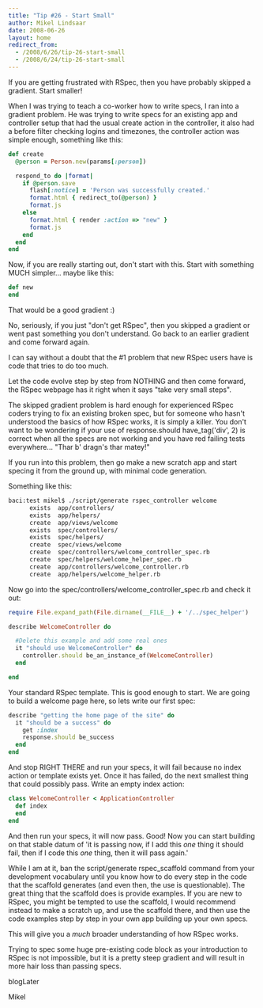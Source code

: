 ```yaml
---
title: "Tip #26 - Start Small"
author: Mikel Lindsaar
date: 2008-06-26
layout: home
redirect_from:
  - /2008/6/26/tip-26-start-small
  - /2008/6/24/tip-26-start-small
---
```

If you are getting frustrated with RSpec, then you have probably skipped
a gradient. Start smaller!

When I was trying to teach a co-worker how to write specs, I ran into a
gradient problem. He was trying to write specs for an existing app and
controller setup that had the usual create action in the controller, it
also had a before filter checking logins and timezones, the controller
action was simple enough, something like this:

``` ruby
def create
  @person = Person.new(params[:person])

  respond_to do |format|
    if @person.save
      flash[:notice] = 'Person was successfully created.'
      format.html { redirect_to(@person) }
      format.js
    else
      format.html { render :action => "new" }
      format.js
    end
  end
end
```

Now, if you are really starting out, don't start with this. Start with
something MUCH simpler... maybe like this:

``` ruby
def new
end
```

That would be a good gradient :)

No, seriously, if you just "don't get RSpec", then you skipped a
gradient or went past something you don't understand. Go back to an
earlier gradient and come forward again.

I can say without a doubt that the #1 problem that new RSpec users have
is code that tries to do too much.

Let the code evolve step by step from NOTHING and then come forward, the
RSpec webpage has it right when it says "take very small steps".

The skipped gradient problem is hard enough for experienced RSpec coders
trying to fix an existing broken spec, but for someone who hasn't
understood the basics of how RSpec works, it is simply a killer. You
don't want to be wondering if your use of response.should
have_tag('div', 2) is correct when all the specs are not working and you
have red failing tests everywhere... "Thar b' dragn's thar matey!"

If you run into this problem, then go make a new scratch app and start
specing it from the ground up, with minimal code generation.

Something like this:

``` sh
baci:test mikel$ ./script/generate rspec_controller welcome
      exists  app/controllers/
      exists  app/helpers/
      create  app/views/welcome
      exists  spec/controllers/
      exists  spec/helpers/
      create  spec/views/welcome
      create  spec/controllers/welcome_controller_spec.rb
      create  spec/helpers/welcome_helper_spec.rb
      create  app/controllers/welcome_controller.rb
      create  app/helpers/welcome_helper.rb
```

Now go into the spec/controllers/welcome_controller_spec.rb and check it
out:

``` ruby
require File.expand_path(File.dirname(__FILE__) + '/../spec_helper')

describe WelcomeController do

  #Delete this example and add some real ones
  it "should use WelcomeController" do
    controller.should be_an_instance_of(WelcomeController)
  end

end
```

Your standard RSpec template. This is good enough to start. We are going
to build a welcome page here, so lets write our first spec:

``` ruby
describe "getting the home page of the site" do
  it "should be a success" do
    get :index
    response.should be_success
  end
end
```

And stop RIGHT THERE and run your specs, it will fail because no index
action or template exists yet. Once it has failed, do the next smallest
thing that could possibly pass. Write an empty index action:

``` ruby
class WelcomeController < ApplicationController
  def index
  end
end
```

And then run your specs, it will now pass. Good! Now you can start
building on that stable datum of 'it is passing now, if I add this *one*
thing it should fail, then if I code this *one* thing, then it will pass
again.'

While I am at it, ban the script/generate rspec_scaffold command from
your development vocabulary until you know how to do every step in the
code that the scaffold generates (and even then, the use is
questionable). The great thing that the scaffold does is provide
examples. If you are new to RSpec, you might be tempted to use the
scaffold, I would recommend instead to make a scratch up, and use the
scaffold there, and then use the code examples step by step in your own
app building up your own specs.

This will give you a *much* broader understanding of how RSpec works.

Trying to spec some huge pre-existing code block as your introduction to
RSpec is not impossible, but it is a pretty steep gradient and will
result in more hair loss than passing specs.

blogLater

Mikel
